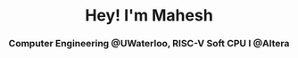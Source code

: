 <h1 align="center">Hey! I'm Mahesh</h1>
<h3 align="center">Computer Engineering @UWaterloo, RISC-V Soft CPU I @Altera</h3>


